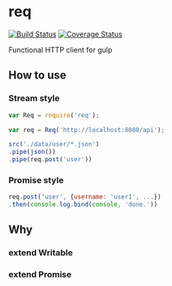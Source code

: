 # req
[![Build Status](https://travis-ci.org/shishidosoichiro/req.svg?branch=master)](https://travis-ci.org/shishidosoichiro/req)
[![Coverage Status](https://coveralls.io/repos/github/shishidosoichiro/req/badge.svg?branch=master)](https://coveralls.io/github/shishidosoichiro/req?branch=master)

Functional HTTP client for gulp

## How to use

### Stream style

```js
var Req = require('req');

var req = Req('http://localhost:8080/api');

src('./data/user/*.json')
.pipe(json())
.pipe(req.post('user'))
```

### Promise style

```js
req.post('user', {username: 'user1', ...})
.then(console.log.bind(console, 'done.'))
```

## Why

### extend Writable

### extend Promise
